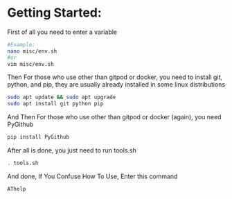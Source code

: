  Getting Started:
 ==============

First of all you need to enter a variable
```bash
#Example:
nano misc/env.sh
#or
vim misc/env.sh
```
Then For those who use other than gitpod or docker, you need to install git, python, and pip, they are usually already installed in some linux distributions
```bash
sudo apt update && sudo apt upgrade
sudo apt install git python pip
```
And Then For those who use other than gitpod or docker (again), you need PyGithub
```bash
pip install PyGithub
```
After all is done, you just need to run tools.sh
```bash
. tools.sh
```
And done, If You Confuse How To Use, Enter this command
```bash
AThelp
```
